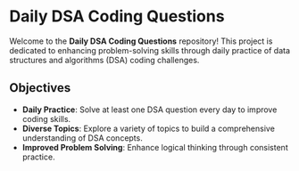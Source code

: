 # Daily DSA Coding Questions

Welcome to the **Daily DSA Coding Questions** repository! This project is dedicated to enhancing problem-solving skills through daily practice of data structures and algorithms (DSA) coding challenges.


## Objectives
- **Daily Practice**: Solve at least one DSA question every day to improve coding skills.
- **Diverse Topics**: Explore a variety of topics to build a comprehensive understanding of DSA concepts.
- **Improved Problem Solving**: Enhance logical thinking through consistent practice.

